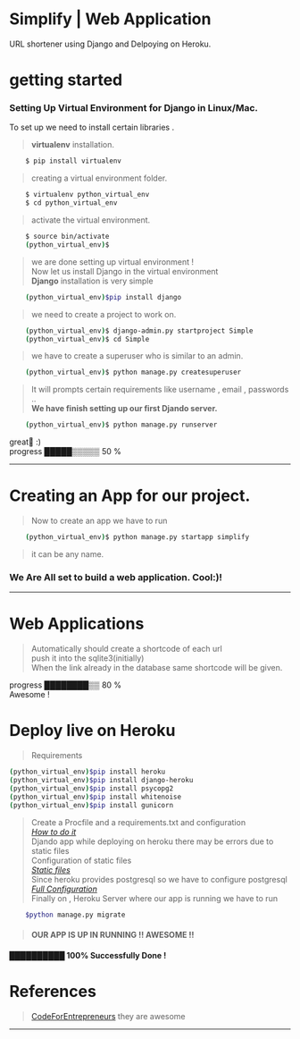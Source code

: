 # Simplify | Web Application

URL shortener using Django and Delpoying on Heroku.
# getting started

### Setting Up Virtual Environment for Django in Linux/Mac.
To set up we need to install certain libraries . 
>  **virtualenv** installation.
```sh
    $ pip install virtualenv 
```
> creating a virtual environment folder.
```sh
    $ virtualenv python_virtual_env
    $ cd python_virtual_env
```
> activate the virtual environment.
```sh
    $ source bin/activate 
    (python_virtual_env)$
```
 >we are done setting up virtual environment ! <br>
 >Now let us install Django in the virtual environment <br>
 > **Django** installation is very simple <br>
``` sh 
    (python_virtual_env)$pip install django 
```
> we need to create a project to work on. 
``` sh 
    (python_virtual_env)$ django-admin.py startproject Simple
    (python_virtual_env)$ cd Simple 
```
> we have to create a superuser who is similar to an admin.
``` sh 
    (python_virtual_env)$ python manage.py createsuperuser 
``` 
> It will prompts certain requirements like username , email , passwords .. <br>
**We have finish setting up our first Djando server.**
```sh
    (python_virtual_env)$ python manage.py runserver
```

great🤟 :)<br>
progress █████▒▒▒▒▒ 50 %

___

# Creating an App for our project.
>Now to create an app we have to run 
```sh
    (python_virtual_env)$ python manage.py startapp simplify 
```
> it can be any name.
### We Are All set to build a web application. Cool:)! 

___
# Web Applications
> Automatically should create a shortcode of each url <br>
> push it into the sqlite3(initially) <br>
> When the link already in the database same shortcode will be given. <br>

progress ████████▒▒ 80 % <br>
Awesome ! <br>

# Deploy live on Heroku
> Requirements 

```sh
(python_virtual_env)$pip install heroku 
(python_virtual_env)$pip install django-heroku
(python_virtual_env)$pip install psycopg2
(python_virtual_env)$pip install whitenoise
(python_virtual_env)$pip install gunicorn
```
> Create a Procfile and a requirements.txt  and configuration <br>
*[How to do it ](https://devcenter.heroku.com/articles/deploying-python)* <br>
> Djando app while deploying on heroku there may be errors due to static files <br>
> Configuration of static files <br>
*[Static files](https://docs.djangoproject.com/en/2.2/howto/static-files/)* <br>
> Since heroku provides postgresql so we have to configure postgresql<br>
*[Full Configuration](https://devcenter.heroku.com/articles/django-app-configuration)* <br>
> Finally on , Heroku Server where our app is running we have to run <br>
```sh
    $python manage.py migrate
```
> #### OUR APP IS UP IN RUNNING !! AWESOME !! <br>
#### ██████████ 100% Successfully Done ! <br>
# References
> [CodeForEntrepreneurs](https://www.codingforentrepreneurs.com) they are awesome
____
